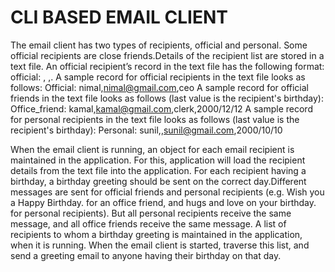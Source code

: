 # CLI BASED EMAIL CLIENT
The email client has two types of recipients, official and personal. Some official recipients are close friends.Details of the recipient list are stored in a text file.  An official recipient’s record in the text file has the following format: 
official: <name>, <email>,<designation>. 
A sample record for official recipients in the text file looks as follows:
Official: nimal,nimal@gmail.com,ceo
A sample record for official friends in the text file looks as follows (last value is the recipient's birthday):
Office_friend: kamal,kamal@gmail.com,clerk,2000/12/12
A sample record for personal recipients in the text file looks as follows (last value is the recipient's birthday):
Personal: sunil,<nick-name>,sunil@gmail.com,2000/10/10


When the email client is running, an object for each email recipient is maintained in the application. For this, application will load the recipient details from the text file into the application. For each recipient having a birthday, a birthday greeting should be sent on the correct day.Different messages are sent for official friends and personal recipients (e.g. Wish you a Happy Birthday. <your name> for an office friend, and hugs and love on your birthday. <your name> for personal recipients). But all personal recipients receive the same message, and all office friends receive the same message.  A list of recipients to whom a birthday greeting is maintained in the application, when it is running. When the email client is started, traverse this list, and send a greeting email to anyone having their birthday on that day.
